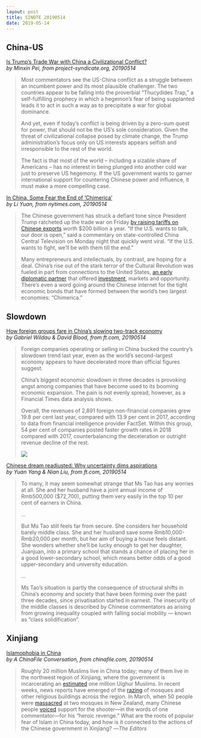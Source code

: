 ```yaml
---
layout: post
title: SINOTE 20190514
date: 2019-05-14
---
```


## China-US

[Is Trump’s Trade War with China a Civilizational Conflict?](https://www.project-syndicate.org/commentary/trump-race-war-against-china-by-minxin-pei-2019-05) <br> *by Minxin Pei, from project-syndicate.org, 20190514*

> Most commentators see the US-China conflict as a struggle between an incumbent power and its most plausible challenger. The two countries appear to be falling into the proverbial “Thucydides Trap,” a self-fulfilling prophecy in which a hegemon’s fear of being supplanted leads it to act in such a way as to precipitate a war for global dominance.
>
> And yet, even if today’s conflict is being driven by a zero-sum quest for power, that should not be the US’s sole consideration. Given the threat of civilizational collapse posed by climate change, the Trump administration’s focus only on US interests appears selfish and irresponsible to the rest of the world.
>
> The fact is that most of the world – including a sizable share of Americans – has no interest in being plunged into another cold war just to preserve US hegemony. If the US government wants to garner international support for countering Chinese power and influence, it must make a more compelling case.

[In China, Some Fear the End of ‘Chimerica’](https://www.nytimes.com/2019/05/14/business/us-china-tariffs.html) <br> *by Li Yuan, from nytimes.com, 20190514*

> The Chinese government has struck a defiant tone since President Trump ratcheted up the trade war on Friday [by raising tariffs on Chinese exports](https://www.nytimes.com/2019/05/10/business/china-tariffs-list.html?module=inline) worth $200 billion a year. “If the U.S. wants to talk, our door is open,” said a commentary on state-controlled China Central Television on Monday night that quickly went viral. “If the U.S. wants to fight, we’ll be with them till the end.”
>
> Many entrepreneurs and intellectuals, by contrast, are hoping for a deal. China’s rise out of the stark terror of the Cultural Revolution was fueled in part from connections to the United States, [an early diplomatic partner](https://learning.blogs.nytimes.com/2012/02/17/feb-17-1972-president-nixon-departs-for-diplomatic-trip-to-china/) that offered [investment](https://www.nytimes.com/2004/02/19/business/ford-said-to-be-planning-assembly-plant-in-china.html?module=inline), markets and opportunity. There’s even a word going around the Chinese internet for the tight economic bonds that have formed between the world’s two largest economies: “Chimerica.”

## Slowdown

[How foreign groups fare in China’s slowing two-track economy](https://www.ft.com/content/c4001b5a-43d8-11e9-b168-96a37d002cd3) <br> *by Gabriel Wildau & David Blood, from ft.com, 20190514*

> Foreign companies operating or selling in China bucked the country’s slowdown trend last year, even as the world’s second-largest economy appears to have decelerated more than official figures suggest.
>
> China’s biggest economic slowdown in three decades is provoking angst among companies that have become used to its booming economic expansion. The pain is not evenly spread, however, as a Financial Times data analysis shows.
>
> Overall, the revenues of 2,891 foreign non-financial companies grew 19.8 per cent last year, compared with 13.9 per cent in 2017, according to data from financial intelligence provider FactSet. Within this group, 54 per cent of companies posted faster growth rates in 2018 compared with 2017, counterbalancing the deceleration or outright revenue decline of the rest.
>
> ![](https://www.ft.com/__origami/service/image/v2/images/raw/http%3A%2F%2Fcom.ft.imagepublish.upp-prod-eu.s3.amazonaws.com%2F2adf4dfe-758f-11e9-be7d-6d846537acab?source=next&fit=scale-down&quality=highest)

[Chinese dream readjusted: Why uncertainty dims aspirations](https://www.ft.com/content/0a9221ae-67d7-11e9-9adc-98bf1d35a056) <br> *by Yuan Yang & Nian Liu, from ft.com, 20190514*

> To many, it may seem somewhat strange that Ms Tao has any worries at all. She and her husband have a joint annual income of Rmb500,000 ($72,700), putting them very easily in the top 10 per cent of earners in China.
>
> ...
>
> But Ms Tao still feels far from secure. She considers her household barely middle class. She and her husband save some Rmb10,000-Rmb20,000 per month, but her aim of buying a house feels distant. She wonders whether she’ll be lucky enough to get her daughter, Juanjuan, into a primary school that stands a chance of placing her in a good lower-secondary school, which means better odds of a good upper-secondary and university education.
>
> ...
>
> Ms Tao’s situation is partly the consequence of structural shifts in China’s economy and society that have been forming over the past three decades, since privatisation started in earnest. The insecurity of the middle classes is described by Chinese commentators as arising from growing inequality coupled with falling social mobility — known as “class solidification”.

## Xinjiang

[Islamophobia in China](http://www.chinafile.com/conversation/islamophobia-china) <br> *by A ChinaFile Conversation, from chinafile.com, 20190514*

> Roughly 20 million Muslims live in China today; many of them live in the northwest region of Xinjiang, where the government is incarcerating an [estimated](http://www.chinafile.com/reporting-opinion/features/where-did-one-million-figure-detentions-xinjiangs-camps-come) one million Uighur Muslims. In recent weeks, news reports have emerged of the [razing](https://www.theguardian.com/world/2019/may/07/revealed-new-evidence-of-chinas-mission-to-raze-the-mosques-of-xinjiang) of mosques and other religious buildings across the region. In March, when 50 people were [massacred](https://www.rfa.org/english/news/china/newzealand-shooter-03182019143130.html) at two mosques in New Zealand, many Chinese people [voiced](https://www.cjr.org/analysis/weibo-new-zealand-massacre.php) support for the shooter—in the words of one commentator—for his “heroic revenge.” What are the roots of popular fear of Islam in China today, and how is it connected to the actions of the Chinese government in Xinjiang? —*The Editors*